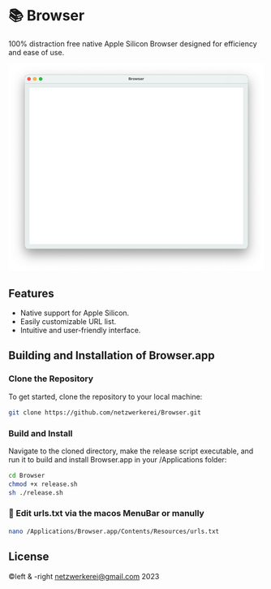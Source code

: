 # 📚 Browser

100% distraction free native Apple Silicon Browser designed for efficiency and ease of use.

![Screenshot of Browser App](screenshot.png)

## Features

- Native support for Apple Silicon.
- Easily customizable URL list.
- Intuitive and user-friendly interface.

## Building and Installation of Browser.app

### Clone the Repository

To get started, clone the repository to your local machine:

```sh
git clone https://github.com/netzwerkerei/Browser.git
```

### Build and Install

Navigate to the cloned directory, make the release script executable, and run it to build and install Browser.app in your /Applications folder:

```sh
cd Browser
chmod +x release.sh
sh ./release.sh
```

### 📝 Edit urls.txt via the macos MenuBar or manully

```sh
nano /Applications/Browser.app/Contents/Resources/urls.txt
```

## License

©️left & -right [netzwerkerei@gmail.com](netzwerkerei@gmail.com) 2023
